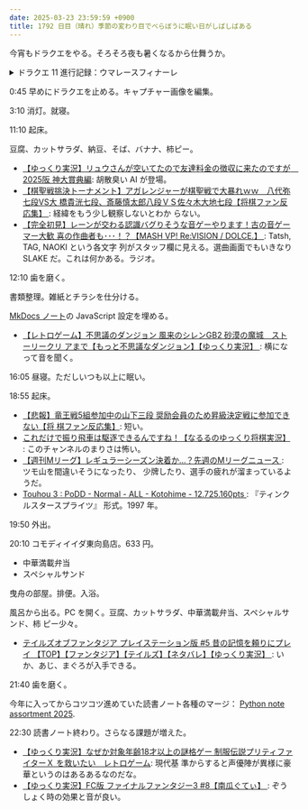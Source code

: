 ```yaml
---
date: 2025-03-23 23:59:59 +0900
title: 1792 日目（晴れ）季節の変わり目でべらぼうに眠い日がしばしばある
---
```


今宵もドラクエをやる。そろそろ夜も暑くなるから仕舞うか。

<details><summary>ドラクエ 11 進行記録：ウマレースフィナーレ</summary>
<p>ウマレースブラック杯（むずかしい）の称号チャレンジタイムを狙う。
気のせいかもしれないが、二着ゴールインでもトップ扱いになるような挙動を呈する。
今晩は数回のチャレンジで目標タイムを達成できたが、その回も二着のはずなのに一着だった。
ありがたいがおかしい。</p>
</details>

0:45 早めにドラクエを止める。キャプチャー画像を編集。

3:10 消灯。就寝。

11:10 起床。

豆腐、カットサラダ、納豆、そば、バナナ、柿ピー。

* [【ゆっくり実況】リュウさんが空いてたので友達料金の徴収に来たのですが　2025阪
  神大賞典編](https://www.youtube.com/watch?v=x83o07ziSV0): 胡散臭い AI が登場。
* [【棋聖戦挑決トーナメント】アガレンジャーが棋聖戦で大暴れｗｗ　八代弥七段VS大
  橋貴洸七段、斎藤慎太郎八段ＶＳ佐々木大地七段【将棋ファン反応集】
  ](https://www.youtube.com/watch?v=iXioZCIecs8): 経緯をもう少し観察しないとわか
  らない。
* [【完全初見】レーンが交わる認識バグりそうな音ゲーやります！古の音ゲーマー大歓
  喜の作曲者も･･･！？【MASH VP! Re:VISION / DOLCE.】
  ](https://www.youtube.com/watch?v=aFTnlCGkbfM): Tatsh, TAG, NAOKI という各文字
  列がスタッフ欄に見える。選曲画面でもいきなり SLAKE だ。これは何かある。ラジオ。

12:10 歯を磨く。

書類整理。雑紙とチラシを仕分ける。

[MkDocs ノート][289]の JavaScript 設定を埋める。

* [【レトロゲーム】不思議のダンジョン 風来のシレンGB2 砂漠の魔城　ストーリークリ
  アまで【もっと不思議なダンジョン】【ゆっくり実況】
  ](https://www.youtube.com/watch?v=Z82batPwvhM): 横になって音を聞く。

16:05 昼寝。ただしいつも以上に眠い。

18:55 起床。

* [【悲報】竜王戦5組参加中の山下三段 奨励会員のため昇級決定戦に参加できない【将
  棋ファン反応集】](https://www.youtube.com/watch?v=xf83cP7sRSY): 短い。
* [これだけで振り飛車は駆逐できるんですね！【なるるのゆっくり将棋実況】
  ](https://www.youtube.com/watch?v=NlaA7OW_uHQ): このチャンネルのまりさは怖い。
* [【週刊Mリーグ】レギュラーシーズン決着か…？先週のMリーグニュース
  ](https://www.youtube.com/watch?v=HOem5pzRMdU): ツモ山を間違いそうになったり、
  少牌したり、選手の疲れが溜まっているようだ。
* [Touhou 3 : PoDD - Normal - ALL - Kotohime - 12.725.160pts
  ](https://www.youtube.com/watch?v=qAi_n_FTXzk): 『ティンクルスタースプライツ』
  形式。1997 年。

19:50 外出。

20:10 コモディイイダ東向島店。633 円。

* 中華満載弁当
* スペシャルサンド

曳舟の部屋。排便。入浴。

風呂から出る。PC を開く。豆腐、カットサラダ、中華満載弁当、スペシャルサンド、柿
ピー少々。

* [テイルズオブファンタジア プレイステーション版 #5 昔の記憶を頼りにプレイ
  【TOP】【ファンタジア】【テイルズ】【ネタバレ】【ゆっくり実況】
  ](https://www.youtube.com/watch?v=Zhgh5rbgmCA): いか、あじ、まぐろが入手できる。

21:40 歯を磨く。

今年に入ってからコツコツ進めていた読書ノート各種のマージ：
[Python note assortment 2025](https://github.com/showa-yojyo/notebook/pull/295).

22:30 読書ノート終わり。さらなる課題が増えた。

* [【ゆっくり実況】なぜか対象年齢18才以上の謎格ゲー 制服伝説プリティファイターＸ
  を救いたい　レトロゲーム](https://www.youtube.com/watch?v=46LdM0pu03Q): 現代基
  準からすると声優陣が異様に豪華というのはあるあるなのだな。
* [【ゆっくり実況】FC版 ファイナルファンタジー3 #8【南瓜ぐてぃ】
  ](https://www.youtube.com/watch?v=uOTnXBRwaXk): ぞうしょく時の効果と音が良い。

[289]: <https://github.com/showa-yojyo/notebook/issues/289>
